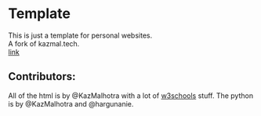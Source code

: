 # Template
This is just a template for personal websites.    
A fork of kazmal.tech.    
[link](https://kazroot.github.io/template/)
## Contributors:
All of the html is by @KazMalhotra with a lot of [w3schools](https://w3schools.com) stuff. The python is by @KazMalhotra and @hargunanie. 
